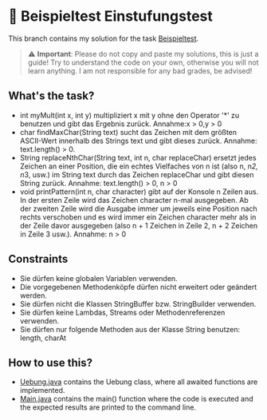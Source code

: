 # 📝  Beispieltest Einstufungstest
This branch contains my solution for the task [Beispieltest](https://tuwel.tuwien.ac.at/mod/resource/view.php?id=878839).

> :warning: **Important**: Please do not copy and paste my solutions, this is just a guide! Try to understand the code on your own, otherwise you will not learn anything. I am not responsible for any bad grades, be advised!

## What's the task?
* int myMult(int x, int y) multipliziert x mit y ohne den Operator '*' zu benutzen und gibt das Ergebnis zurück.
  Annahme:x > 0,y > 0
* char findMaxChar(String text) sucht das Zeichen mit dem größten ASCII-Wert innerhalb des Strings text und
  gibt dieses zurück.
  Annahme: text.length() > 0.
* String replaceNthChar(String text, int n, char replaceChar) ersetzt jedes Zeichen an einer Position, die ein
  echtes Vielfaches von n ist (also n, n*2, n*3, usw.) im String text durch das Zeichen replaceChar und gibt       diesen String zurück.
  Annahme: text.length() > 0, n > 0
* void printPattern(int n, char character) gibt auf der Konsole n Zeilen aus. In der ersten Zeile wird das         Zeichen character n-mal ausgegeben. Ab der zweiten Zeile wird die Ausgabe immer um jeweils eine Position nach     rechts verschoben und es wird immer ein Zeichen character mehr als in der Zeile davor ausgegeben (also n + 1     Zeichen in Zeile 2, n + 2 Zeichen in Zeile 3 usw.).
  Annahme: n > 0

## Constraints
* Sie dürfen keine globalen Variablen verwenden.
* Die vorgegebenen Methodenköpfe dürfen nicht erweitert oder geändert werden.
* Sie dürfen nicht die Klassen StringBuffer bzw. StringBuilder verwenden.
* Sie dürfen keine Lambdas, Streams oder Methodenreferenzen verwenden.
* Sie dürfen nur folgende Methoden aus der Klasse String benutzen: length, charAt

## How to use this?
* [Uebung.java](https://github.com/MarvinAsmen/Einfuehrung_In_Die_Programmierung_1/blob/BeispieltestEinstufungstest/BeispieltestEinstufungstest/src/Uebung.java) contains the Uebung class, where all awaited functions are implemented.
* [Main.java](https://github.com/MarvinAsmen/Einfuehrung_In_Die_Programmierung_1/blob/BeispieltestEinstufungstest/BeispieltestEinstufungstest/src/Main.java) contains the main() function where the code is executed and the expected results are printed to the command line.
